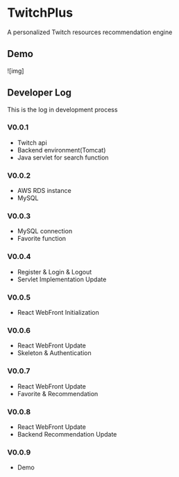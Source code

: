 # TwitchPlus
A personalized Twitch resources recommendation engine
## Demo
![img]
## Developer Log
This is the log in development process
### V0.0.1
* Twitch api
* Backend environment(Tomcat)
* Java servlet for search function
### V0.0.2
* AWS RDS instance
* MySQL
### V0.0.3
* MySQL connection
* Favorite function
### V0.0.4
* Register & Login & Logout
* Servlet Implementation Update
### V0.0.5
* React WebFront Initialization
### V0.0.6
* React WebFront Update
* Skeleton & Authentication
### V0.0.7
* React WebFront Update
* Favorite & Recommendation
### V0.0.8
* React WebFront Update
* Backend Recommendation Update
### V0.0.9
* Demo

